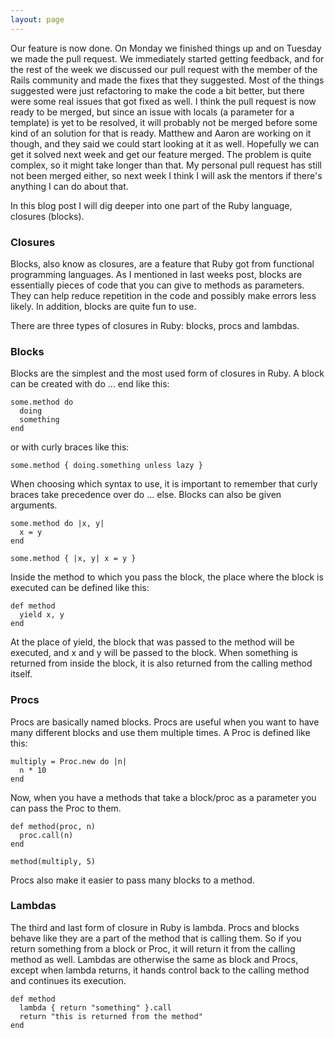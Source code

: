 ```yaml
---
layout: page
---
```


Our feature is now done. On Monday we finished things up and on Tuesday we made the pull request. We immediately started getting feedback, and for the rest of the week we discussed our pull request with the member of the Rails community and made the fixes that they suggested. Most of the things suggested were just refactoring to make the code a bit better, but there were some real issues that got fixed as well. I think the pull request is now ready to be merged, but since an issue with locals (a parameter for a template) is yet to be resolved, it will probably not be merged before some kind of an solution for that is ready. Matthew and Aaron are working on it though, and they said we could start looking at it as well. Hopefully we can get it solved next week and get our feature merged. The problem is quite complex, so it might take longer than that. My personal pull request has still not been merged either, so next week I think I will ask the mentors if there's anything I can do about that.

In this blog post I will dig deeper into one part of the Ruby language, closures (blocks).

### Closures

Blocks, also know as closures, are a feature that Ruby got from functional programming languages. As I mentioned in last weeks post, blocks are essentially pieces of code that you can give to methods as parameters. They can help reduce repetition in the code and possibly make errors less likely. In addition, blocks are quite fun to use.

There are three types of closures in Ruby: blocks, procs and lambdas.

### Blocks

Blocks are the simplest and the most used form of closures in Ruby. A block can be created with do ... end like this:

    some.method do
      doing
      something
    end

or with curly braces like this:

    some.method { doing.something unless lazy }

When choosing which syntax to use, it is important to remember that curly braces take precedence over do ... else. Blocks can also be given arguments.

    some.method do |x, y|
      x = y
    end

    some.method { |x, y| x = y }

Inside the method to which you pass the block, the place where the block is executed can be defined like this:

    def method
      yield x, y
    end

At the place of yield, the block that was passed to the method will be executed, and x and y will be passed to the block. When something is returned from inside the block, it is also returned from the calling method itself.

### Procs

Procs are basically named blocks. Procs are useful when you want to have many different blocks and use them multiple times. A Proc is defined like this:

    multiply = Proc.new do |n|
      n * 10
    end

Now, when you have a methods that take a block/proc as a parameter you can pass the Proc to them.

    def method(proc, n)
      proc.call(n)
    end

    method(multiply, 5)

Procs also make it easier to pass many blocks to a method.

### Lambdas

The third and last form of closure in Ruby is lambda. Procs and blocks behave like they are a part of the method that is calling them. So if you return something from a block or Proc, it will return it from the calling method as well. Lambdas are otherwise the same as block and Procs, except when lambda returns, it hands control back to the calling method and continues its execution.

    def method
      lambda { return "something" }.call
      return "this is returned from the method"
    end
